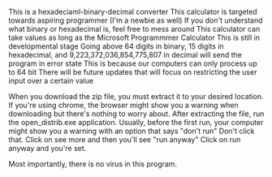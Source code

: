 This is a hexadeciaml-binary-decimal converter
This calculator is targeted towards aspiring programmer (I'm a newbie as well)
If you don't understand what binary or hexadecimal is, feel free to mess around
This calculator can take values as long as the Microsoft Programmmer Calculator
This is still in developmental stage
Going above 64 digits in binary, 15 digits in hexadecimal, and 9,223,372,036,854,775,807 in decimal will send the program in error state
This is because our computers can only process up to 64 bit
There will be future updates that will focus on restricting the user input over a certain value


When you download the zip file, you must extract it to your desired location.
If you're using chrome, the browser might show you a warning when downloading but there's nothing to worry about.
After extracting the file, run the open_distrib.exe application.
Usually, before the first run, your computer might show you a warning with an option that says "don't run"
Don't click that.
Click on see more and then you'll see "run anyway"
Click on run anyway and you're set.

Most importantly, there is no virus in this program.
